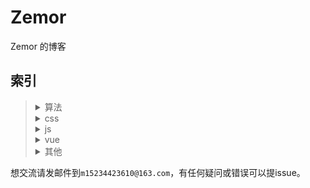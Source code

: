 # Zemor

Zemor 的博客

## 索引

<blockquote>
<details>
    <summary>算法</summary>
    <blockquote>
        <a href="算法/字符串转整数.md">字符串转整数</a>
	</blockquote>
    <blockquote>
        <a href="算法/求最长回文字符串.md">求最长回文字符串</a>
    </blockquote>
    <blockquote>
        <a href="算法/马拉车算法.md">马拉车算法</a>
    </blockquote>
    <blockquote>
        <a href="算法/指定n位数打印从0到n位最大数中间的值.md">指定n位数打印从0到n位最大数中间的值</a>
    </blockquote>
    <blockquote>
        <a href="算法/二叉树是否存在路径上数的和等于给定值.md">找二叉树是否存在路径，此路径上数的和等于给定值</a>
    </blockquote>
    <blockquote>
        <a href="算法/快速排序.md">快速排序</a>
    </blockquote>
</details>
<details>
    <summary>css</summary>
    <blockquote>
        <a href="css/元素垂直居中的各种方法.md">元素垂直居中的各种方法</a>
    </blockquote>
</details>
<details>
    <summary>js</summary>
    <blockquote>
        <a href="js/浏览器Array改变原数组方法原理及实现.md">浏览器Array改变原数组方法原理及实现</a>
    </blockquote>
    <blockquote>
        <a href="js/JS预编译过程.md">JS预编译过程</a>
    </blockquote>
    <blockquote>
        <a href="js/js数据类型判断.md">js数据类型判断</a>
    </blockquote>
</details>
<details>
    <summary>vue</summary>
    <blockquote>
        <a href="vue/计算属性和methods的区别.md">计算属性和methods的区别</a>
    </blockquote>
    <blockquote>
        <a href="vue/vue通过for生成checkbox点一个选全部.md">vue通过for循环生成的checkbox点击一个选中全部的问题</a>
    </blockquote>
</details>
<details>
    <summary>其他</summary>
    <blockquote>
        <a href="#">暂无</a>
    </blockquote>
</details>
</blockquote>
想交流请发邮件到<code>m15234423610@163.com</code>，有任何疑问或错误可以提issue。

